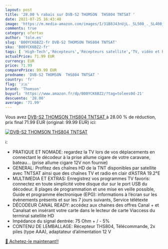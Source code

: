 ```yaml
---
layout: post
title: '28.00 % rabais sur DVB-S2 THOMSON  THS804 TNTSAT '
date: 2021-07-25 16:43:48
image: 'https://m.media-amazon.com/images/I/31B8J43nUjL._SL500_._SL400_.jpg'
comments: true
category: ofertas
author: 'tole.es'
slug: 'B00YCK6BZ2-fr DVB-S2 THOMSON THS804 TNTSAT'
sku: 'B00YCK6BZ2-fr'
tags: [ 'High-Tech','Récepteurs','Récepteurs satellite','TV, vidéo et home cinéma','thomson', ]
actualPrice: 71.99 EUR
currency: EUR
price: 71.99
comparePrice: 99.99 EUR
prodname: 'DVB-S2 THOMSON  THS804 TNTSAT '
country: 'fr'
flag: '🇫🇷'
brand: 'Thomson'
buyurl: 'https://www.amazon.fr/dp/B00YCK6BZ2/?tag=tolees0d-21'
descuento: '28.00'
average: '71.99'
---
```


Vous avez [DVB-S2 THOMSON  THS804 TNTSAT ](https://www.amazon.fr/dp/B00YCK6BZ2/?tag=tolees0d-21)  à  28.00 % de réduction, prix final  71.99 EUR (original: 99.99 EUR) ici:

[![DVB-S2 THOMSON  THS804 TNTSAT ](https://m.media-amazon.com/images/I/31B8J43nUjL._SL500_._SL400_.jpg)](https://www.amazon.fr/dp/B00YCK6BZ2/?tag=tolees0d-21)

ℹ️:

- PRATIQUE ET NOMADE: regardez la TV lors de vos déplacements en connectant le décodeur à la prise allume cigare de votre caravane, bateau… (prise allume cigare 12V non fournie)
- GENERAL: Profitez des chaînes HD de la TNT disponibles par satellite avec TNTSAT ainsi que des chaînes TV et radio en clair d’ASTRA 19.2°E
- MULTIMEDIA ET EXTRAS: Enregistrez vos programmes TV favoris: connectez en toute simplicité votre disque dur sur le port USB du décodeur. 8 plages de programmation et une mise en veille possible, Guide et programme électronique (EPG): informations à l’écran sur les évènements présents et sur les 7 jours suivants, Service télétexte
- DÉCODEUR CANAL READY: accédez aux chaines des offres Canal + et Canalsat en insérant votre carte dans le lecteur de carte Viaccess du terminal satellite HD
- Impédance du signal dentrée: 75 Ohm + / - 5%
- CONTENU DE LEMBALLAGE: Récepteur THS804, Télécommande, 2x piles (type AAA), adaptateur d’alimentation 12 V

[🛒 Achetez-le maintenant!!](https://www.amazon.fr/dp/B00YCK6BZ2/?tag=tolees0d-21)
